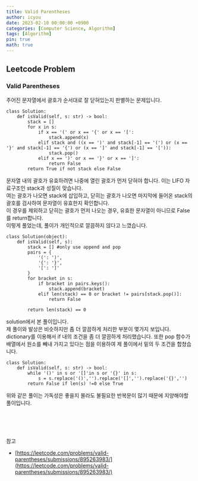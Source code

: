 ```yaml
---
title: Valid Parentheses
author: icyou
date: 2023-02-10 00:00:00 +0900
categories: [Computer Science, Algorithm]
tags: [Algorithm]
pin: true
math: true
---
```


## Leetcode Problem

### Valid Parentheses
주어진 문자열에서 괄호가 순서대로 잘 닫혀있는지 판별하는 문제입니다.

```
class Solution:
    def isValid(self, s: str) -> bool:
        stack = []
        for x in s:
            if x == '(' or x == '{' or x == '[':
                stack.append(x)
            elif stack and ((x == ')' and stack[-1] == '(') or (x == '}' and stack[-1] == '{') or (x == ']' and stack[-1] == '[')):
                stack.pop()
            elif x == ')' or x == '}' or x == ']':
                return False
        return True if not stack else False

```
문자열 내의 괄호가 유효하려면 나중에 열린 괄호가 먼저 닫혀야 합니다. 이는 LIFO 자료구조인 stack과 성질이 맞습니다.  
여는 괄호가 나오면 stack에 삽입하고, 닫히는 괄호가 나오면 마지막에 들어온 stack의 괄호를 검사하여 문자열이 유효한지 확인합니다.  
이 경우를 제외하고 닫히는 괄호가 먼저 나오는 경우, 유효한 문자열이 아니므로 False를 return합니다.  
이렇게 풀었는데, 풀이가 개인적으로 깔끔하지 않다고 느꼈습니다.  

```
class Solution(object):
    def isValid(self, s):
        stack = [] #only use append and pop
        pairs = {
            '(': ')',
            '{': '}',
            '[': ']'
        }
        for bracket in s:
            if bracket in pairs.keys():
                stack.append(bracket)
            elif len(stack) == 0 or bracket != pairs[stack.pop()]:
                return False

        return len(stack) == 0
```
solution에서 본 풀이입니다.  
제 풀이와 발상은 비슷하지만 좀 더 깔끔하게 처리한 부분이 몇가지 보입니다.  
dictionary를 이용해서 if 내의 조건을 좀 더 깔끔하게 처리했습니다. 또한 pop 함수가 배열에서 원소를 빼내 가지고 있다는 점을 이용하여 제 풀이에서 밑의 두 조건을 합쳤습니다.

```
class Solution:
    def isValid(self, s: str) -> bool:
        while '()' in s or '[]'in s or '{}' in s:
            s = s.replace('()','').replace('[]','').replace('{}','')
        return False if len(s) !=0 else True
```
위와 같은 풀이는 가독성은 좋을지 몰라도 불필요한 반복문이 많기 때문에 지양해야할 풀이입니다.

<br/><br/><br/><br/>
참고 
- [https://leetcode.com/problems/valid-parentheses/submissions/895263983/](https://leetcode.com/problems/valid-parentheses/submissions/895263983/)